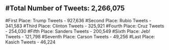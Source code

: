 #Total Number of Tweets: 2,266,075 
---
#First Place: Trump Tweets - 927,636
#Second Place: Rubio Tweets - 341,583
#Third Place: Clinton Tweets - 325,921
#Fourth Place: Cruz Tweets - 254,030
#Fifth Place: Sanders Tweets - 200,549
#Sixth Place: Jeb! Tweets - 121,798
#Seventh Place: Carson Tweets - 49,256
#Last Place: Kasich Tweets - 46,224
